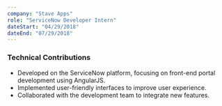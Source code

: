 ```yaml
---
company: "Stave Apps"
role: "ServiceNow Developer Intern"
dateStart: "04/29/2018"
dateEnd: "07/29/2018"
---
```


### Technical Contributions

- Developed on the ServiceNow platform, focusing on front-end portal development using AngularJS.
- Implemented user-friendly interfaces to improve user experience.
- Collaborated with the development team to integrate new features.
